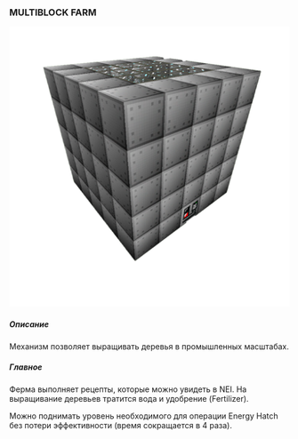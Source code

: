 ### MULTIBLOCK FARM

![LOGO](media/gregtech/FARM.png)

##### Описание

Механизм позволяет выращивать деревья в промышленных масштабах.

##### Главное

Ферма выполняет рецепты, которые можно увидеть в NEI. На выращивание деревьев тратится вода и удобрение (Fertilizer).

Можно поднимать уровень необходимого для операции Energy Hatch без потери эффективности (время сокращается в 4 раза).
